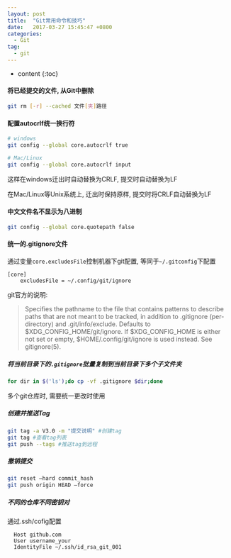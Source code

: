 ```yaml
---
layout: post
title:  "Git常用命令和技巧"
date:   2017-03-27 15:45:47 +0800
categories:
  - Git
tag:
  - git
---
```


* content
{:toc}

#### 将已经提交的文件, 从Git中删除
``` sh
git rm [-r] --cached 文件[夹]路径
```

#### 配置autocrlf统一换行符
``` sh
# windows
git config --global core.autocrlf true

# Mac/Linux
git config --global core.autocrlf input
```
这样在windows迁出时自动替换为CRLF, 提交时自动替换为LF

在Mac/Linux等Unix系统上, 迁出时保持原样, 提交时将CRLF自动替换为LF

#### 中文文件名不显示为八进制
``` sh
git config --global core.quotepath false
```

#### 统一的.gitignore文件

通过变量`core.excludesFile`控制机器下git配置, 等同于`~/.gitconfig`下配置

``` config
[core]
	excludesFile = ~/.config/git/ignore
```

git官方的说明:
>Specifies the pathname to the file that contains patterns to describe paths that are not meant to be tracked, in addition to .gitignore (per-directory) and .git/info/exclude. Defaults to $XDG_CONFIG_HOME/git/ignore. If $XDG_CONFIG_HOME is either not set or empty, $HOME/.config/git/ignore is used instead. See gitignore(5).


##### 将当前目录下的`.gitignore`批量复制到当前目录下多个子文件夹
``` sh
for dir in $('ls');do cp -vf .gitignore $dir;done
```
多个git仓库时, 需要统一更改时使用

##### 创建并推送Tag

``` sh
git tag -a V3.0 -m "提交说明" #创建tag
git tag #查看tag列表
git push --tags #推送tag到远程
```

##### 撤销提交
``` sh
git reset –hard commit_hash
git push origin HEAD –force
```

##### 不同的仓库不同密钥对
通过.ssh/cofig配置
```
  Host github.com
  User username_your
  IdentityFile ~/.ssh/id_rsa_git_001
```
